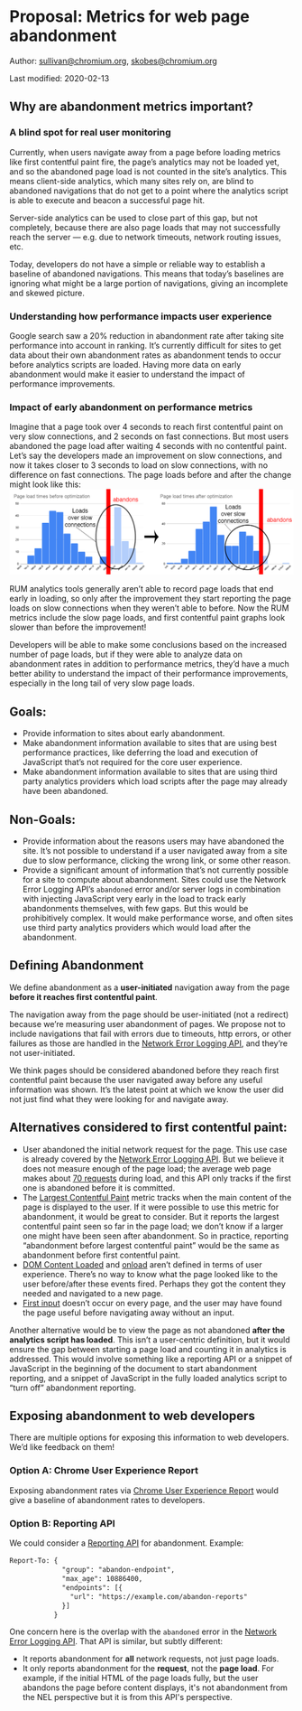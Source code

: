 # Proposal: Metrics for web page abandonment
Author: sullivan@chromium.org, skobes@chromium.org

Last modified: 2020-02-13

## Why are abandonment metrics important?
### A blind spot for real user monitoring
Currently, when users navigate away from a page before loading metrics like first contentful paint fire, the page’s analytics may not be loaded yet, and so the abandoned page load is not counted in the site’s analytics. This means client-side analytics, which many sites rely on, are blind to abandoned navigations that do not get to a point where the analytics script is able to execute and beacon a successful page hit.

Server-side analytics can be used to close part of this gap, but not completely, because there are also page loads that may not successfully reach the server — e.g. due to network timeouts, network routing issues, etc.

Today, developers do not have a simple or reliable way to establish a baseline of abandoned navigations. This means that today’s baselines are ignoring what might be a large portion of navigations, giving an incomplete and skewed picture.

### Understanding how performance impacts user experience
Google search saw a 20% reduction in abandonment rate after taking site performance into account in ranking. It’s currently difficult for sites to get data about their own abandonment rates as abandonment tends to occur before analytics scripts are loaded. Having more data on early abandonment would make it easier to understand the impact of performance improvements.

### Impact of early abandonment on performance metrics
Imagine that a page took over 4 seconds to reach first contentful paint on very slow connections, and 2 seconds on fast connections. But most users abandoned the page load after waiting 4 seconds with no contentful paint. Let’s say the developers made an improvement on slow connections, and now it takes closer to 3 seconds to load on slow connections, with no difference on fast connections. The page loads before and after the change might look like this:
![](abandonment.png)


RUM analytics tools generally aren’t able to record page loads that end early in loading, so only after the improvement they start reporting the page loads on slow connections when they weren’t able to before. Now the RUM metrics include the slow page loads, and first contentful paint graphs look slower than before the improvement!

Developers will be able to make some conclusions based on the increased number of page loads, but if they were able to analyze data on abandonment rates in addition to performance metrics, they’d have a much better ability to understand the impact of their performance improvements, especially in the long tail of very slow page loads.

## Goals:
* Provide information to sites about early abandonment.
* Make abandonment information available to sites that are using best performance practices, like deferring the load and execution of JavaScript that’s not required for the core user experience.
* Make abandonment information available to sites that are using third party analytics providers which load scripts after the page may already have been abandoned.

## Non-Goals:
* Provide information about the reasons users may have abandoned the site. It’s not possible to understand if a user navigated away from a site due to slow performance, clicking the wrong link, or some other reason.
* Provide a significant amount of information that’s not currently possible for a site to compute about abandonment. Sites could use the Network Error Logging API’s `abandoned` error and/or server logs in combination with injecting JavaScript very early in the load to track early abandonments themselves, with few gaps. But this would be prohibitively complex. It would make performance worse, and often sites use third party analytics providers which would load after the abandonment.

## Defining Abandonment
We define abandonment as a **user-initiated** navigation away from the page **before it reaches first contentful paint**.

The navigation away from the page should be user-initiated (not a redirect) because we’re measuring user abandonment of pages. We propose not to include navigations that fail with errors due to timeouts, http errors, or other failures as those are handled in the [Network Error Logging API](https://www.w3.org/TR/network-error-logging/), and they’re not user-initiated.

We think pages should be considered abandoned before they reach first contentful paint because the user navigated away before any useful information was shown. It’s the latest point at which we know the user did not just find what they were looking for and navigate away.

## Alternatives considered to first contentful paint:
* User abandoned the initial network request for the page. This use case is already covered by the [Network Error Logging API](https://www.w3.org/TR/network-error-logging/). But we believe it does not measure enough of the page load; the average web page makes about [70 requests](https://httparchive.org/reports/state-of-the-web#reqTotal) during load, and this API only tracks if the first one is abandoned before it is committed.
* The [Largest Contentful Paint](https://web.dev/lcp/) metric tracks when the main content of the page is displayed to the user. If it were possible to use this metric for abandonment, it would be great to consider. But it reports the largest contentful paint seen so far in the page load; we don’t know if a larger one might have been seen after abandonment. So in practice, reporting “abandonment before largest contentful paint” would be the same as abandonment before first contentful paint.
* [DOM Content Loaded](https://developer.mozilla.org/en-US/docs/Web/API/Window/DOMContentLoaded_event) and [onload](https://developer.mozilla.org/en-US/docs/Web/API/Window/load_event) aren’t defined in terms of user experience. There’s no way to know what the page looked like to the user before/after these events fired. Perhaps they got the content they needed and navigated to a new page.
* [First input](https://web.dev/fid/) doesn’t occur on every page, and the user may have found the page useful before navigating away without an input.

Another alternative would be to view the page as not abandoned **after the analytics script has loaded**. This isn’t a user-centric definition, but it would ensure the gap between starting a page load and counting it in analytics is addressed. This would involve something like a reporting API or a snippet of JavaScript in the beginning of the document to start abandonment reporting, and a snippet of JavaScript in the fully loaded analytics script to “turn off” abandonment reporting.

## Exposing abandonment to web developers
There are multiple options for exposing this information to web developers. We’d like feedback on them!

### Option A: Chrome User Experience Report
Exposing abandonment rates via [Chrome User Experience Report](https://developers.google.com/web/tools/chrome-user-experience-report) would give a baseline of abandonment rates to developers.

### Option B: Reporting API
We could consider a [Reporting API](https://developers.google.com/web/updates/2018/09/reportingapi) for abandonment. Example:

```
Report-To: {
             "group": "abandon-endpoint",
             "max_age": 10886400,
             "endpoints": [{
               "url": "https://example.com/abandon-reports"
             }]
           }
```

One concern here is the overlap with the `abandoned` error in the [Network Error Logging API](https://www.w3.org/TR/network-error-logging/). That API is similar, but subtly different:
* It reports abandonment for **all** network requests, not just page loads.
* It only reports abandonment for the **request**, not the **page load**. For example, if the initial HTML of the page loads fully, but the user abandons the page before content displays, it's not abandonment from the NEL perspective but it is from this API's perspective.
